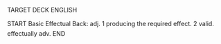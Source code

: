 TARGET DECK
ENGLISH

START
Basic
Effectual
Back: adj. 1 producing the required effect. 2 valid.  effectually adv.
END
